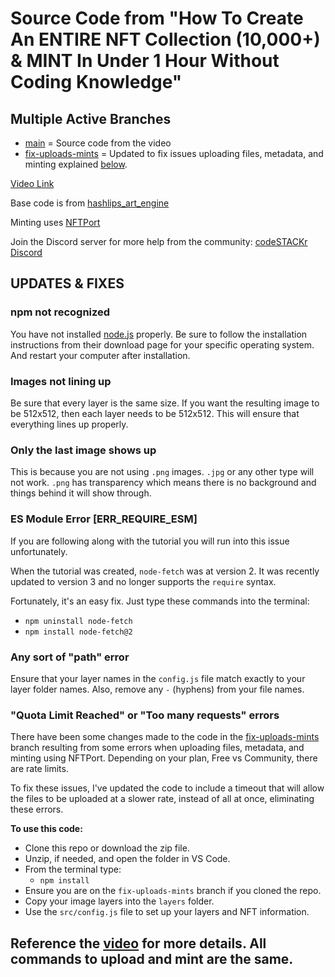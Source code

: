 # Source Code from "How To Create An ENTIRE NFT Collection (10,000+) & MINT In Under 1 Hour Without Coding Knowledge"

## Multiple Active Branches 

- [main](https://github.com/codeSTACKr/video-source-code-create-nft-collection/tree/main) = Source code from the video
- [fix-uploads-mints](https://github.com/codeSTACKr/video-source-code-create-nft-collection/tree/fix-uploads-mints) = Updated to fix issues uploading files, metadata, and minting explained [below](#quota-limit-reached-or-too-many-requests-errors).

[Video Link](https://youtu.be/AaCgydeMu64)

Base code is from [hashlips_art_engine](https://github.com/HashLips/hashlips_art_engine)

Minting uses [NFTPort](https://nftport.xyz)

Join the Discord server for more help from the community: [codeSTACKr Discord](https://discord.gg/A9CnsVzzkZ)

## UPDATES & FIXES

### npm not recognized

You have not installed [node.js](https://nodejs.org) properly. Be sure to follow the installation instructions from their download page for your specific operating system. And restart your computer after installation.

### Images not lining up

Be sure that every layer is the same size. If you want the resulting image to be 512x512, then each layer needs to be 512x512. This will ensure that everything lines up properly.

### Only the last image shows up

This is because you are not using `.png` images. `.jpg` or any other type will not work. `.png` has transparency which means there is no background and things behind it will show through. 

### ES Module Error \[ERR_REQUIRE_ESM\]

If you are following along with the tutorial you will run into this issue unfortunately. 

When the tutorial was created, `node-fetch` was at version 2. It was recently updated to version 3 and no longer supports the `require` syntax. 

Fortunately, it's an easy fix. Just type these commands into the terminal:

- `npm uninstall node-fetch`
- `npm install node-fetch@2`

### Any sort of "path" error

Ensure that your layer names in the `config.js` file match exactly to your layer folder names. Also, remove any `-` (hyphens) from your file names.

### "Quota Limit Reached" or "Too many requests" errors

There have been some changes made to the code in the [fix-uploads-mints](https://github.com/codeSTACKr/video-source-code-create-nft-collection/tree/fix-uploads-mints) branch resulting from some errors when uploading files, metadata, and minting using NFTPort. Depending on your plan, Free vs Community, there are rate limits. 

To fix these issues, I've updated the code to include a timeout that will allow the files to be uploaded at a slower rate, instead of all at once, eliminating these errors.  

**To use this code:**

- Clone this repo or download the zip file.
- Unzip, if needed, and open the folder in VS Code.
- From the terminal type: 
  - `npm install`
- Ensure you are on the `fix-uploads-mints` branch if you cloned the repo.
- Copy your image layers into the `layers` folder.
- Use the `src/config.js` file to set up your layers and NFT information.

## Reference the [video](https://youtu.be/AaCgydeMu64) for more details. All commands to upload and mint are the same. 